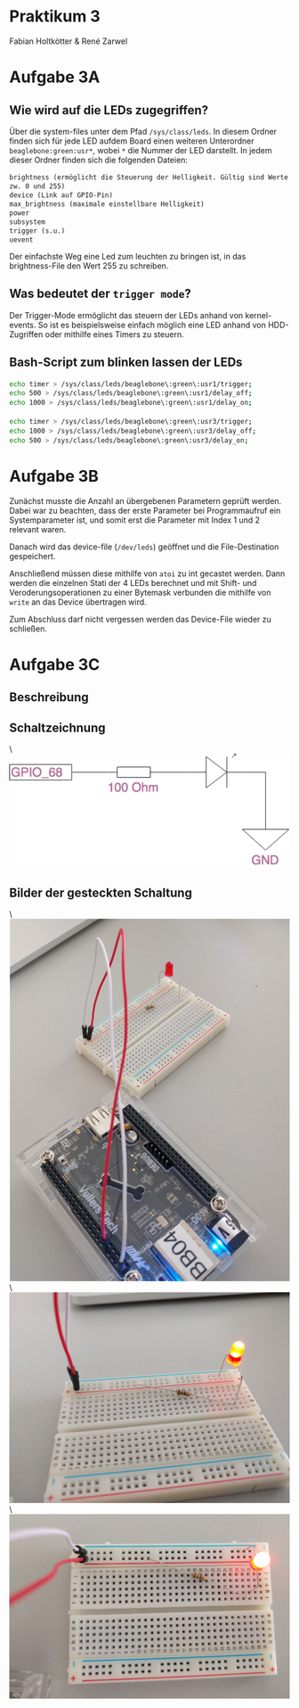 # Praktikum 3
Fabian Holtkötter & René Zarwel

# Aufgabe 3A

## Wie wird auf die LEDs zugegriffen?

Über die system-files unter dem Pfad `/sys/class/leds`. In diesem Ordner finden sich
für jede LED aufdem Board einen weiteren Unterordner `beaglebone:green:usr*`,
wobei `*` die Nummer der LED darstellt.
In jedem dieser Ordner finden sich die folgenden Dateien:
```
brightness (ermöglicht die Steuerung der Helligkeit. Gültig sind Werte zw. 0 und 255)
device (Link auf GPIO-Pin)
max_brightness (maximale einstellbare Helligkeit)
power
subsystem
trigger (s.u.)
uevent
```

Der einfachste Weg eine Led zum leuchten zu bringen ist, in das brightness-File den Wert 255 zu schreiben.

## Was bedeutet der `trigger mode`?

Der Trigger-Mode ermöglicht das steuern der LEDs anhand von kernel-events.
So ist es beispielsweise einfach möglich eine LED anhand von HDD-Zugriffen oder mithilfe eines
Timers zu steuern.

## Bash-Script zum blinken lassen der LEDs
```bash
echo timer > /sys/class/leds/beaglebone\:green\:usr1/trigger;
echo 500 > /sys/class/leds/beaglebone\:green\:usr1/delay_off;
echo 1000 > /sys/class/leds/beaglebone\:green\:usr1/delay_on;

echo timer > /sys/class/leds/beaglebone\:green\:usr3/trigger;
echo 1000 > /sys/class/leds/beaglebone\:green\:usr3/delay_off;
echo 500 > /sys/class/leds/beaglebone\:green\:usr3/delay_on;
```

# Aufgabe 3B

Zunächst musste die Anzahl an übergebenen Parametern geprüft werden. Dabei war zu beachten,
dass der erste Parameter bei Programmaufruf ein Systemparameter ist, und somit
erst die Parameter mit Index 1 und 2 relevant waren.

Danach wird das device-file (`/dev/leds`) geöffnet und die File-Destination gespeichert.

Anschließend müssen diese mithilfe von `atoi` zu int gecastet werden. Dann werden
die einzelnen Stati der 4 LEDs berechnet und mit Shift- und Veroderungsoperationen zu einer
Bytemask verbunden die mithilfe von `write` an das Device übertragen wird.

Zum Abschluss darf nicht vergessen werden das Device-File wieder zu schließen.

# Aufgabe 3C

## Beschreibung



## Schaltzeichnung

\ ![Schaltzeichnung](images/LED.png)

## Bilder der gesteckten Schaltung

\ ![BeagleBoneBlack und Board](images/bbb_and_board.jpg)
\ ![Board von der Seite](images/board_side.jpg)
\ ![Board von Oben](images/board_top.jpg)
